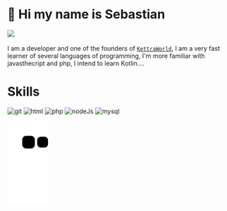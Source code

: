 # 👋 Hi my name is Sebastian

[![](https://raw.githubusercontent.com/sebastianjnuwu/sebastianjnuwu/main/imagens/dazai.png)](https://discord.com/users/932678185970192404)

I am a developer and one of the founders of [`KettraWorld`](https://discord.gg/NDzFeDp8YE), I am a very fast learner of several languages of programming, I'm more familiar with javasthecript and php, I intend to learn Kotlin....

# Skills 

![git](https://img.shields.io/badge/git-000.svg?style=for-the-badge&logo=git&logoColor=white&labelColor=FF00F3)
![html](https://img.shields.io/badge/html-000.svg?style=for-the-badge&logo=html5&logoColor=white&labelColor=FF00F3)
![php](https://img.shields.io/badge/php-000.svg?style=for-the-badge&logo=php&logoColor=white&labelColor=FF00F3)
![nodeJs](https://img.shields.io/badge/node.js-000.svg?style=for-the-badge&logo=node.js&logoColor=white&labelColor=FF00F3)
![mysql](https://img.shields.io/badge/mysql-000.svg?style=for-the-badge&logo=mysql&logoColor=white&labelColor=FF00F3)

![snake](https://github.com/sebastianjnuwu/sebastianjnuwu/blob/output/github-contribution-grid-snake.svg)

